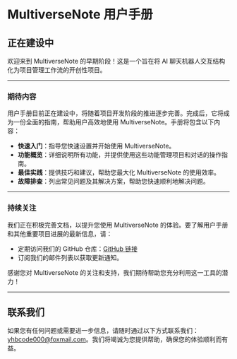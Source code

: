 # MultiverseNote 用户手册

## 正在建设中

欢迎来到 MultiverseNote 的早期阶段！这是一个旨在将 AI 聊天机器人交互结构化为项目管理工作流的开创性项目。

---

### 期待内容

用户手册目前正在建设中，将随着项目开发阶段的推进逐步完善。完成后，它将成为一份全面的指南，帮助用户高效地使用 MultiverseNote。手册将包含以下内容：

- **快速入门**：指导您快速设置并开始使用 MultiverseNote。
- **功能概览**：详细说明所有功能，并提供使用这些功能管理项目和对话的操作指南。
- **最佳实践**：提供技巧和建议，帮助您最大化 MultiverseNote 的使用效率。
- **故障排查**：列出常见问题及其解决方案，帮助您快速顺利地解决问题。

---

### 持续关注

我们正在积极完善文档，以提升您使用 MultiverseNote 的体验。要了解用户手册和其他重要项目进展的最新信息，请：

- 定期访问我们的 GitHub 仓库：[GitHub 链接](https://github.com/yourusername/MultiverseNote)
- 订阅我们的邮件列表以获取更新通知。

感谢您对 MultiverseNote 的关注和支持，我们期待帮助您充分利用这一工具的潜力！

---

## 联系我们

如果您有任何问题或需要进一步信息，请随时通过以下方式联系我们：[yhbcode000@foxmail.com](mailto:yhbcode000@foxmail.com)。我们将竭诚为您提供帮助，确保您的体验顺利而有益。